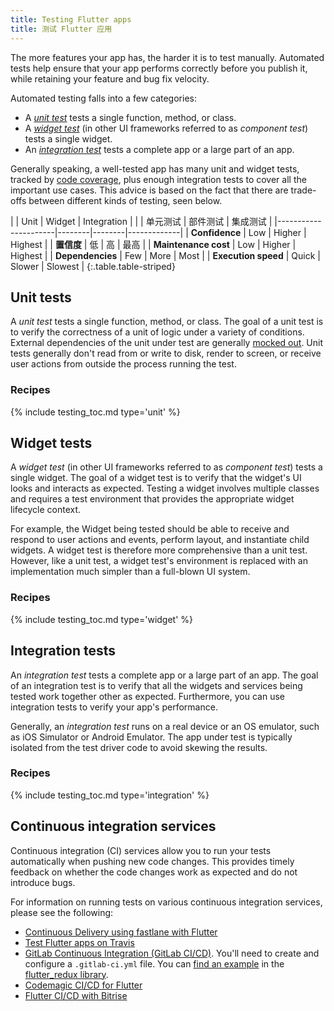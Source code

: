```yaml
---
title: Testing Flutter apps
title: 测试 Flutter 应用
---
```


The more features your app has, the harder it is to test manually. Automated
tests help ensure that your app performs correctly before you publish it, while
retaining your feature and bug fix velocity.

Automated testing falls into a few categories:

- A [_unit test_](#unit-tests) tests a single function, method, or class. 
- A [_widget test_](#widget-tests) (in other UI frameworks referred to as _component test_) tests
  a single widget. 
- An [_integration test_](#integration-tests)
  tests a complete app or a large part of an app.
  
Generally speaking, a well-tested app has many unit and widget tests, tracked by
[code coverage](https://en.wikipedia.org/wiki/Code_coverage), plus enough
integration tests to cover all the important use cases. This advice is based on
the fact that there are trade-offs between different kinds of testing, seen
below.

|                      | Unit   | Widget | Integration |
|                      | 单元测试   | 部件测试 | 集成测试 |
|----------------------|--------|--------|-------------|
| **Confidence**       | Low    | Higher | Highest     |
| **置信度**       | 低    | 高 | 最高     |
| **Maintenance cost** | Low    | Higher | Highest     |
| **Dependencies**     | Few    | More   | Most        |
| **Execution speed**  | Quick  | Slower | Slowest     |
{:.table.table-striped} 


## Unit tests

A _unit test_ tests a single function, method, or class. The goal of a unit test
is to verify the correctness of a unit of logic under a variety of conditions.
External dependencies of the unit under test are generally [mocked
out](/cookbook/testing/mocking). Unit tests generally don't read from or write
to disk, render to screen, or receive user actions from outside the process
running the test.

### Recipes

{% include testing_toc.md type='unit' %} 

## Widget tests

A _widget test_ (in other UI frameworks referred to as _component test_) tests a
single widget. The goal of a widget test is to verify that the widget's UI looks
and interacts as expected. Testing a widget involves multiple classes and
requires a test environment that provides the appropriate widget lifecycle
context. 

For example, the Widget being tested should be able to receive and 
respond to user actions and events, perform layout, and instantiate child 
widgets. A widget test is therefore more comprehensive than a unit test. However, like a
unit test, a widget test's environment is replaced with an implementation much
simpler than a full-blown UI system.

### Recipes

{% include testing_toc.md type='widget' %} 

## Integration tests

An _integration test_ tests a complete app or a large part of an app. The goal
of an integration test is to verify that all the widgets and services being
tested work together other as expected. Furthermore, you can use integration
tests to verify your app's performance.

Generally, an _integration test_ runs on a real device or an OS emulator, such
as iOS Simulator or Android Emulator. The app under test is typically isolated
from the test driver code to avoid skewing the results.

### Recipes

{% include testing_toc.md type='integration' %}
  
## Continuous integration services

Continuous integration (CI) services allow you to run your tests automatically
when pushing new code changes. This provides timely feedback on whether the code
changes work as expected and do not introduce bugs.

For information on running tests on various continuous integration services,
please see the following: 

* [Continuous Delivery using fastlane with
  Flutter](/docs/deployment/fastlane-cd/)
* [Test Flutter apps on
  Travis]({{site.flutter-medium}}/test-flutter-apps-on-travis-3fd5142ecd8c)
* [GitLab Continuous Integration
  (GitLab CI/CD)](https://docs.gitlab.com/ee/ci/README.html#doc-nav).
  You'll need to create and configure a `.gitlab-ci.yml` file. You can 
  [find an example](https://raw.githubusercontent.com/brianegan/flutter_redux/master/.gitlab-ci.yml)
  in the [flutter_redux library]({{site.github}}/brianegan/flutter_redux).
* [Codemagic CI/CD for Flutter](https://blog.codemagic.io/getting-started-with-codemagic/)
* [Flutter CI/CD with Bitrise](https://devcenter.bitrise.io/getting-started/getting-started-with-flutter-apps/)

